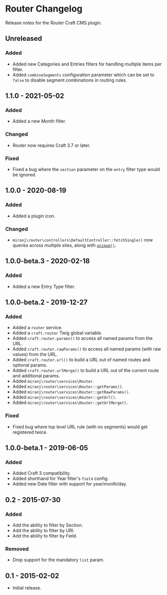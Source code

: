 # Router Changelog

Release notes for the Router Craft CMS plugin.



## Unreleased

### Added
- Added new Categories and Entries filters for handling multiple items per filter.
- Added `combineSegments` configuration parameter which can be set to `false` to disable segment combinations in routing rules.



## 1.1.0 - 2021-05-02

### Added
- Added a new Month filter.

### Changed
- Router now requires Craft 3.7 or later.

### Fixed
- Fixed a bug where the `section` parameter on the `entry` filter type would be ignored.



## 1.0.0 - 2020-08-19

### Added
- Added a plugin icon.

### Changed
- `miranj\router\controllers\DefaultController::fetchSingle()` now queries across multiple sites, along with [`unique()`](https://docs.craftcms.com/v3/dev/element-queries/entry-queries.html#parameters).



## 1.0.0-beta.3 - 2020-02-18

### Added
- Added a new Entry Type filter.



## 1.0.0-beta.2 - 2019-12-27

### Added
- Added a `router` service.
- Added a `craft.router` Twig global variable.
- Added `craft.router.params()` to access all named params from the URL.
- Added `craft.router.rawParams()` to access all named params (with raw values) from the URL.
- Added `craft.router.url()` to build a URL out of named routes and optional params.
- Added `craft.router.urlMerge()` to build a URL out of the current route and additional params.
- Added `miranj\router\services\Router`.
- Added `miranj\router\services\Router::getParams()`.
- Added `miranj\router\services\Router::getRawParams()`.
- Added `miranj\router\services\Router::getUrl()`.
- Added `miranj\router\services\Router::getUrlMerge()`.

### Fixed
- Fixed bug where top level URL rule (with no segments) would get registered twice.



## 1.0.0-beta.1 - 2019-06-05

### Added
- Added Craft 3 compatibility.
- Added shorthand for Year filter's `field` config.
- Added new Date filter with support for year/month/day.



## 0.2 - 2015-07-30

### Added
- Add the ability to filter by Section.
- Add the ability to filter by URI.
- Add the ability to filter by Field.

### Removed
- Drop support for the mandatory `list` param.



## 0.1 - 2015-02-02
- Initial release.
